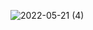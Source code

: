 ![2022-05-21 (4)](https://user-images.githubusercontent.com/101534120/169659154-9d2991e5-fc78-46ad-a303-4c32a2b217b2.png)
